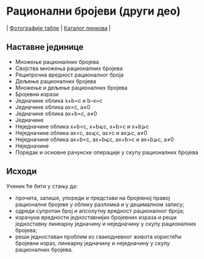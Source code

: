# Рационални бројеви (други део)

| [Фотографије табле](https://photos.app.goo.gl/WXmGje3rshfNpD6M8)
| [Каталог линкова](https://ndjapic.github.io/zayopa/m6/05-racionalni2/)
|

## Наставне јединице

- Множење рационалних бројева
- Својства множења рационалних бројева
- Реципрочна вредност рационалног броја
- Дељење рационалних бројева
- Множење и дељење рационалних бројева
- Бројевни изрази
- Једначине облика x+b=c и b–x=c
- Једначине облика ax=c, a≠0
- Једначине облика ax+b=c, a≠0
- Једначине
- Неједначине облика x+b<c, x+b&LessSlantEqual;c, x+b>c и x+b&GreaterSlantEqual;c
- Неједначине облика ax<c, ax&LessSlantEqual;c, ax>c и ax&GreaterSlantEqual;c, a≠0
- Неједначине облика ax+b<c, ax+b&LessSlantEqual;c, ax+b>c и ax+b&GreaterSlantEqual;c, a≠0
- Неједначине
- Поредак и основне рачунске операције у скупу рационалних бројева

## Исходи

Ученик ће бити у стању да:
- прочита, запише, упореди и представи на бројевној правој рационалне бројеве у облику разломка и у децималном запису;
- одреди супротан број и апсолутну вредност рационалног броја;
- израчуна вредности једноставнијих бројевних израза и реши једноставну линеарну једначину и неједначину у скупу рационалних бројева;
- реши једноставан проблем из свакодневног живота користећи бројевни израз, линеарну једначину и неједначину у скупу рационалних бројева.
